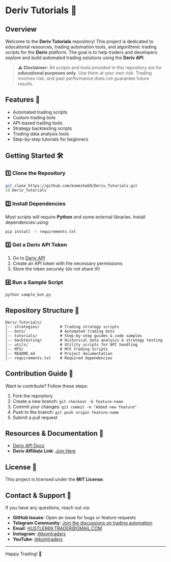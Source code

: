 # Deriv Tutorials 🚀

## Overview
Welcome to the **Deriv Tutorials** repository! This project is dedicated to educational resources, trading automation tools, and algorithmic trading scripts for the **Deriv** platform. The goal is to help traders and developers explore and build automated trading solutions using the **Deriv API**.

> **⚠️ Disclaimer:** All scripts and tools provided in this repository are for **educational purposes only**. Use them at your own risk. Trading involves risk, and past performance does not guarantee future results.

## Features 📌
- Automated trading scripts
- Custom trading bots
- API-based trading tools
- Strategy backtesting scripts
- Trading data analysis tools
- Step-by-step tutorials for beginners

## Getting Started 🛠️
### 1️⃣ Clone the Repository
```bash
git clone https://github.com/komesha69/Deriv_Tutorials.git
cd Deriv_Tutorials
```
### 2️⃣ Install Dependencies
Most scripts will require **Python** and some external libraries. Install dependencies using:
```bash
pip install -r requirements.txt
```

### 3️⃣ Get a Deriv API Token
1. Go to [Deriv API](https://app.deriv.com/apps/)
2. Create an API token with the necessary permissions
3. Store the token securely (do not share it!)

### 4️⃣ Run a Sample Script
```bash
python sample_bot.py
```

## Repository Structure 📂
```
Deriv_Tutorials/
│-- strategies/         # Trading strategy scripts
│-- bots/               # Automated trading bots
│-- tutorials/          # Step-by-step guides & code samples
│-- backtesting/        # Historical data analysis & strategy testing
│-- utils/              # Utility scripts for API handling
│-- MT5/                # Mt5 Trading Scripts
│-- README.md           # Project documentation
│-- requirements.txt    # Required dependencies
```

## Contribution Guide 🤝
Want to contribute? Follow these steps:
1. Fork the repository
2. Create a new branch: `git checkout -b feature-name`
3. Commit your changes: `git commit -m "Added new feature"`
4. Push to the branch: `git push origin feature-name`
5. Submit a pull request

## Resources & Documentation 📖
- [Deriv API Docs](https://api.deriv.com/)
- **Deriv Affiliate Link**: [Join Here](https://track.deriv.com/_05Bmwi4exJe2vdm9PpHVCmNd7ZgqdRLk/1/)

## License 📜
This project is licensed under the **MIT License**.

## Contact & Support 📧
If you have any questions, reach out via:
- **GitHub Issues**: Open an issue for bugs or feature requests
- **Telegram Community**: [Join the discussions on trading automation](https://t.me/Komtraders)
- **Email**: [HUSTLER69.TRADER@GMAIL.COM](mailto:HUSTLER69.TRADER@GMAIL.COM)
- **Instagram**: [@komtraders](https://www.instagram.com/komtraders)
- **YouTube**: [@komtraders](https://www.youtube.com/@komtraders)


---
Happy Trading! 🚀
